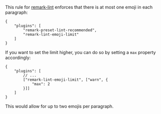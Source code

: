 This rule for [remark-lint][] enforces that there is at most one emoji in
each paragraph:

```
{
    "plugins": [
        "remark-preset-lint-recommended",
        "remark-lint-emoji-limit"
    ]
}
```

If you want to set the limit higher, you can do so by setting a `max` property
accordingly:

```
{
    "plugins": [
        // ...
        ["remark-lint-emoji-limit", ["warn", {
            "max": 2
        }]]
    ]
}
```

This would allow for up to two emojis per paragraph.

[remark-lint]: https://github.com/wooorm/remark-lint